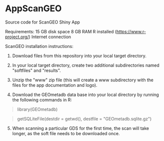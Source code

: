 # AppScanGEO
Source code for ScanGEO Shiny App

Requirements:
15 GB disk space
8 GB RAM
R installed (https://www.r-project.org/)
Internet connection

ScanGEO installation instructions:

1) Download files from this repository into your local target directory.

2) In your local target directory, create two additional subdirectories named "softfiles" and "results".

3) Unzip the "www" zip file (this will create a www subdirectory with the files for the app documentation and logo).

4) Download the GEOmetadb data base into your local directory by running the following commands in R:
> library(GEOmetadb)

> getSQLiteFile(destdir = getwd(), destfile = "GEOmetadb.sqlite.gz")

5) When scanning a particular GDS for the first time, the scan will take longer, as the soft file needs to be downloaded once.
